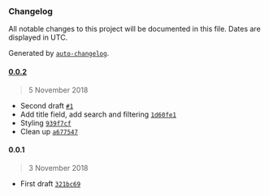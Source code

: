### Changelog

All notable changes to this project will be documented in this file. Dates are displayed in UTC.

Generated by [`auto-changelog`](https://github.com/CookPete/auto-changelog).

#### [0.0.2](https://github.com/oskarrough/notes/compare/0.0.1...0.0.2)

> 5 November 2018

- Second draft [`#1`](https://github.com/oskarrough/notes/pull/1)
- Add title field, add search and filtering [`1d60fe1`](https://github.com/oskarrough/notes/commit/1d60fe189d2da2d6574cfecc3d7b52a568864463)
- Styling [`939f7cf`](https://github.com/oskarrough/notes/commit/939f7cf687bfacb4336f7fb86895e24b5336ca6d)
- Clean up [`a677547`](https://github.com/oskarrough/notes/commit/a67754704aad83f42363f37369e3eb99d2d9c57a)

#### 0.0.1

> 3 November 2018

- First draft [`321bc69`](https://github.com/oskarrough/notes/commit/321bc69013dbacf201bfd0f5e4e515861d3bc137)
